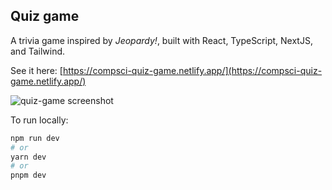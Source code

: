 ## Quiz game

A trivia game inspired by *Jeopardy!*, built with React, TypeScript, NextJS, and Tailwind.

See it here: [https://compsci-quiz-game.netlify.app/](https://compsci-quiz-game.netlify.app/)

![quiz-game screenshot](https://github.com/daisybarrette/quiz-game/assets/48449659/581d92c6-5609-4629-a60f-a572b60e32ed)


To run locally:

```bash
npm run dev
# or
yarn dev
# or
pnpm dev
```
